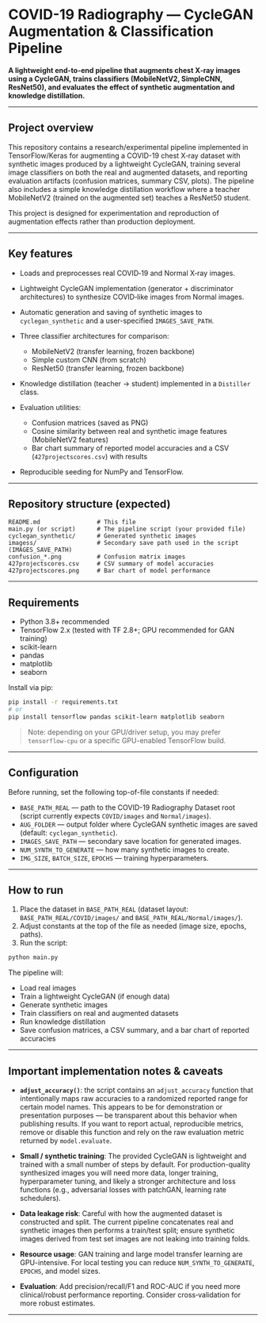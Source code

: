 # COVID-19 Radiography — CycleGAN Augmentation & Classification Pipeline

**A lightweight end-to-end pipeline that augments chest X‑ray images using a CycleGAN, trains classifiers (MobileNetV2, SimpleCNN, ResNet50), and evaluates the effect of synthetic augmentation and knowledge distillation.**

---

## Project overview

This repository contains a research/experimental pipeline implemented in TensorFlow/Keras for augmenting a COVID-19 chest X‑ray dataset with synthetic images produced by a lightweight CycleGAN, training several image classifiers on both the real and augmented datasets, and reporting evaluation artifacts (confusion matrices, summary CSV, plots). The pipeline also includes a simple knowledge distillation workflow where a teacher MobileNetV2 (trained on the augmented set) teaches a ResNet50 student.

This project is designed for experimentation and reproduction of augmentation effects rather than production deployment.

---

## Key features

* Loads and preprocesses real COVID‑19 and Normal X‑ray images.
* Lightweight CycleGAN implementation (generator + discriminator architectures) to synthesize COVID‑like images from Normal images.
* Automatic generation and saving of synthetic images to `cyclegan_synthetic` and a user-specified `IMAGES_SAVE_PATH`.
* Three classifier architectures for comparison:

  * MobileNetV2 (transfer learning, frozen backbone)
  * Simple custom CNN (from scratch)
  * ResNet50 (transfer learning, frozen backbone)
* Knowledge distillation (teacher → student) implemented in a `Distiller` class.
* Evaluation utilities:

  * Confusion matrices (saved as PNG)
  * Cosine similarity between real and synthetic image features (MobileNetV2 features)
  * Bar chart summary of reported model accuracies and a CSV (`427projectscores.csv`) with results
* Reproducible seeding for NumPy and TensorFlow.

---

## Repository structure (expected)

```
README.md                # This file
main.py (or script)      # The pipeline script (your provided file)
cyclegan_synthetic/      # Generated synthetic images
imagess/                 # Secondary save path used in the script (IMAGES_SAVE_PATH)
confusion_*.png          # Confusion matrix images
427projectscores.csv     # CSV summary of model accuracies
427projectscores.png     # Bar chart of model performance
```

---

## Requirements

* Python 3.8+ recommended
* TensorFlow 2.x (tested with TF 2.8+; GPU recommended for GAN training)
* scikit-learn
* pandas
* matplotlib
* seaborn

Install via pip:

```bash
pip install -r requirements.txt
# or
pip install tensorflow pandas scikit-learn matplotlib seaborn
```

> Note: depending on your GPU/driver setup, you may prefer `tensorflow-cpu` or a specific GPU-enabled TensorFlow build.

---

## Configuration

Before running, set the following top-of-file constants if needed:

* `BASE_PATH_REAL` — path to the COVID-19 Radiography Dataset root (script currently expects `COVID/images` and `Normal/images`).
* `AUG_FOLDER` — output folder where CycleGAN synthetic images are saved (default: `cyclegan_synthetic`).
* `IMAGES_SAVE_PATH` — secondary save location for generated images.
* `NUM_SYNTH_TO_GENERATE` — how many synthetic images to create.
* `IMG_SIZE`, `BATCH_SIZE`, `EPOCHS` — training hyperparameters.

---

## How to run

1. Place the dataset in `BASE_PATH_REAL` (dataset layout: `BASE_PATH_REAL/COVID/images/` and `BASE_PATH_REAL/Normal/images/`).
2. Adjust constants at the top of the file as needed (image size, epochs, paths).
3. Run the script:

```bash
python main.py
```

The pipeline will:

* Load real images
* Train a lightweight CycleGAN (if enough data)
* Generate synthetic images
* Train classifiers on real and augmented datasets
* Run knowledge distillation
* Save confusion matrices, a CSV summary, and a bar chart of reported accuracies

---

## Important implementation notes & caveats

* **`adjust_accuracy()`**: the script contains an `adjust_accuracy` function that intentionally maps raw accuracies to a randomized reported range for certain model names. This appears to be for demonstration or presentation purposes — be transparent about this behavior when publishing results. If you want to report actual, reproducible metrics, remove or disable this function and rely on the raw evaluation metric returned by `model.evaluate`.

* **Small / synthetic training**: The provided CycleGAN is lightweight and trained with a small number of steps by default. For production-quality synthesized images you will need more data, longer training, hyperparameter tuning, and likely a stronger architecture and loss functions (e.g., adversarial losses with patchGAN, learning rate schedulers).

* **Data leakage risk**: Careful with how the augmented dataset is constructed and split. The current pipeline concatenates real and synthetic images then performs a train/test split; ensure synthetic images derived from test set images are not leaking into training folds.

* **Resource usage**: GAN training and large model transfer learning are GPU-intensive. For local testing you can reduce `NUM_SYNTH_TO_GENERATE`, `EPOCHS`, and model sizes.

* **Evaluation**: Add precision/recall/F1 and ROC-AUC if you need more clinical/robust performance reporting. Consider cross‑validation for more robust estimates.

---

